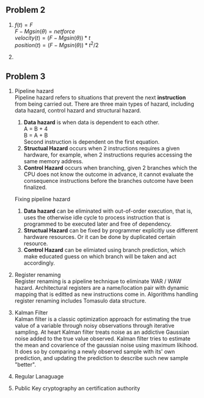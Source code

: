 ## Problem 2  
1. $f(t) = F$  
$F - Mgsin(\theta) = net force$  
$velocity(t) = (F - Mgsin(\theta)) * t$  
$position(t) = (F - Mgsin(\theta)) * t^2/2$  

2. 




## Problem 3
1. Pipeline hazard  
    Pipeline hazard refers to situations that prevent the next __instruction__ from being carried out.
    There are three main types of hazard, including data hazard, control hazard and structural hazard.  
    1. __Data hazard__ is when data is dependent to each other.  
    A = B + 4  
    B = A + B  
    Second instruction is dependent on the first equation.
    2. __Structual Hazard__ occurs when 2 instructions requires a given hardware, for example, when 2 instructions requries accessing the same memory address.
    3. __Control Hazard__ occurs when branching, given 2 branches which the CPU does not know the outcome in advance, it cannot evaluate the consequence instructions before the branches outcome have been finalized.      
    
    Fixing pipeline hazard  
    1. __Data hazard__ can be eliminated with out-of-order execution, that is, uses the otherwise idle cycle to process instruction that is programmed to be executed later and free of dependency.
    2. __Structual Hazard__ can be fixed by programmer explicitly use different hardware resources. Or it can be done by duplicated certain resource.
    3. __Control Hazard__ can be elimiated using branch prediction, which make educated guess on which branch will be taken and act accordingly.      
2. Register renaming  
    Register renaming is a pipeline technique to eliminate WAR / WAW hazard. Architectural registers are a name/location pair with dynamic mapping that is editted as new instructions come in. Algorithms handling register renaming includes Tomasulo data structure.
3. Kalman Filter  
    Kalman filter is a classic optimization approach for estimating the true value of a variable through noisy observations through iterative sampling. At heart Kalman filter treats noise as an addictive Gaussian noise added to the true value observed. Kalman filter tries to estimate the mean and covarience of the gaussian noise using maximum likihood. It does so by comparing a newly observed sample with its' own prediction, and updating the prediction to describe such new sample "better".
4. Regular Lanaguage 
5. Public Key cryptography an certification authority 

